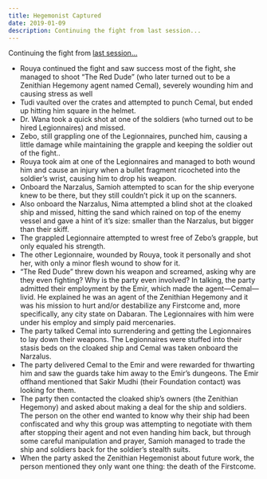 ```yaml
---
title: Hegemonist Captured
date: 2019-01-09
description: Continuing the fight from last session...
---
```


Continuing the fight from [last session...](/somebody-poisoned-the-water-hole)

- Rouya continued the fight and saw success most of the fight, she managed to shoot “The Red Dude” (who later turned out to be a Zenithian Hegemony agent named Cemal), severely wounding him and causing stress as well
- Tudi vaulted over the crates and attempted to punch Cemal, but ended up hitting him square in the helmet.
- Dr. Wana took a quick shot at one of the soldiers (who turned out to be hired Legionnaires) and missed.
- Zebo, still grappling one of the Legionnaires, punched him, causing a little damage while maintaining the grapple and keeping the soldier out of the fight..
- Rouya took aim at one of the Legionnaires and managed to both wound him and cause an injury when a bullet fragment ricocheted into the soldier’s wrist, causing him to drop his weapon.
- Onboard the Narzalus, Samioh attempted to scan for the ship everyone knew to be there, but they still couldn’t pick it up on the scanners.
- Also onboard the Narzalus, Nima attempted a blind shot at the cloaked ship and missed, hitting the sand which rained on top of the enemy vessel and gave a hint of it’s size: smaller than the Narzalus, but bigger than their skiff.
- The grappled Legionnaire attempted to wrest free of Zebo’s grapple, but only equaled his strength.
- The other Legionnaire, wounded by Rouya, took it personally and shot her, with only a minor flesh wound to show for it.
- “The Red Dude” threw down his weapon and screamed, asking why are they even fighting? Why is the party even involved? In talking, the party admitted their employment by the Emir, which made the agent—Cemal—livid. He explained he was an agent of the Zenithian Hegemony and it was his mission to hurt and/or destabilize any Firstcome and, more specifically, any city state on Dabaran. The Legionnaires with him were under his employ and simply paid mercenaries.
- The party talked Cemal into surrendering and getting the Legionnaires to lay down their weapons. The Legionnaires were stuffed into their stasis beds on the cloaked ship and Cemal was taken onboard the Narzalus.
- The party delivered Cemal to the Emir and were rewarded for thwarting him and saw the guards take him away to the Emir’s dungeons. The Emir offhand mentioned that Sakir Mudhi (their Foundation contact) was looking for them.
- The party then contacted the cloaked ship’s owners (the Zenithian Hegemony) and asked about making a deal for the ship and soldiers. The person on the other end wanted to know why their ship had been confiscated and why this group was attempting to negotiate with them after stopping their agent and not even handing him back, but through some careful manipulation and prayer, Samioh managed to trade the ship and soldiers back for the soldier’s stealth suits.
- When the party asked the Zenithian Hegemonist about future work, the person mentioned they only want one thing: the death of the Firstcome.
